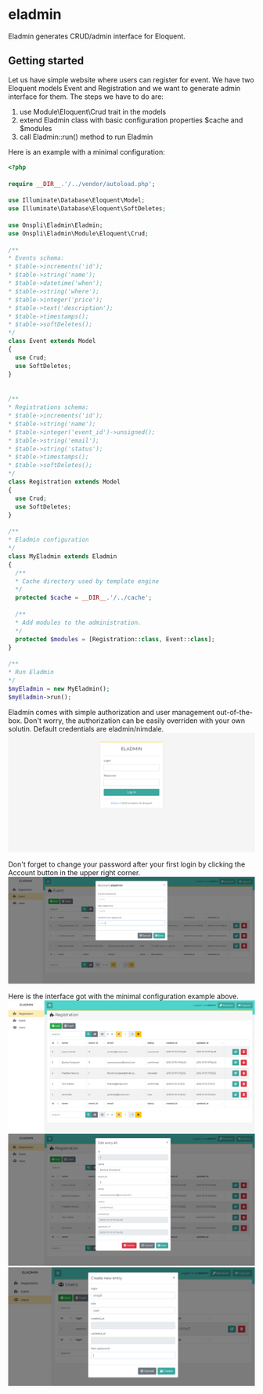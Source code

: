 # eladmin
Eladmin generates CRUD/admin interface for Eloquent.

## Getting started
Let us have simple website where users can register for event. We have two Eloquent models Event and Registration and we want to generate admin interface for them. The steps we have to do are:
1. use Module\Eloquent\Crud trait in the models
2. extend Eladmin class with basic configuration properties $cache and $modules
3. call Eladmin::run() method to run Eladmin

Here is an example with a minimal configuration:
```php
<?php

require __DIR__.'/../vendor/autoload.php';

use Illuminate\Database\Eloquent\Model;
use Illuminate\Database\Eloquent\SoftDeletes;

use Onspli\Eladmin\Eladmin;
use Onspli\Eladmin\Module\Eloquent\Crud;

/**
* Events schema:
* $table->increments('id');
* $table->string('name');
* $table->datetime('when');
* $table->string('where');
* $table->integer('price');
* $table->text('description');
* $table->timestamps();
* $table->softDeletes();
*/
class Event extends Model
{
  use Crud;
  use SoftDeletes;
}


/**
* Registrations schema:
* $table->increments('id');
* $table->string('name');
* $table->integer('event_id')->unsigned();
* $table->string('email');
* $table->string('status');
* $table->timestamps();
* $table->softDeletes();
*/
class Registration extends Model
{
  use Crud;
  use SoftDeletes;
}

/**
* Eladmin configuration
*/
class MyEladmin extends Eladmin
{
  /**
  * Cache directory used by template engine
  */
  protected $cache = __DIR__.'/../cache';

  /**
  * Add modules to the administration.
  */
  protected $modules = [Registration::class, Event::class];
}

/**
* Run Eladmin
*/
$myEladmin = new MyEladmin();
$myEladmin->run();

```

Eladmin comes with simple authorization and user management out-of-the-box. Don't worry, the authorization can be easily overriden with your own solutin. Default credentials are eladmin/nimdale.
![Login Page](/docs/screenshot/login.png)

Don't forget to change your password after your first login by clicking the Account button in the upper right corner.
![User's Account](/docs/screenshot/account.png)

Here is the interface got with the minimal configuration example above.
![Minimal Configuration](/docs/screenshot/helloworld2.png)
![Edit Entry](/docs/screenshot/editentry2.png)
![Add User](/docs/screenshot/adduser.png)
